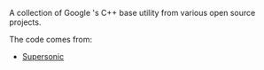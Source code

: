 A collection of Google 's C++ base utility from various open source projects.

The code comes from:

 * [Supersonic](https://code.google.com/p/supersonic/)